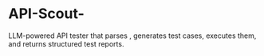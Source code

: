 # API-Scout-
LLM-powered API tester that parses , generates test cases, executes them, and returns structured test reports.

